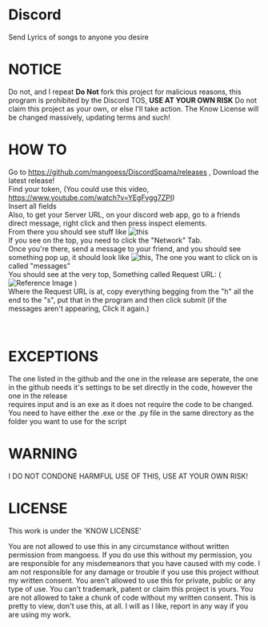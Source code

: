 # Discord
Send Lyrics of songs to anyone you desire

# NOTICE
Do not, and I repeat **Do Not** fork this project for malicious reasons, this program is prohibited by the Discord TOS, **USE AT YOUR OWN RISK**
Do not claim this project as your own, or else I'll take action.
The Know License will be changed massively, updating terms and such!

# HOW TO
Go to https://github.com/mangoess/DiscordSpama/releases , Download the latest release!
<br />
Find your token, (You could use this video, https://www.youtube.com/watch?v=YEgFvgg7ZPI)
<br />
Insert all fields
<br />
Also, to get your Server URL, on your discord web app, go to a friends direct message, right click and then press inspect elements.
<br />
From there you should see stuff like ![this](https://user-images.githubusercontent.com/69760274/111881133-94eda980-89c8-11eb-9131-38546309b01b.png)
<br />
If you see on the top, you need to click the "Network" Tab.
<br />
Once you're there, send a message to your friend, and you should see something pop up, it should look like ![this](https://user-images.githubusercontent.com/69760274/111881173-cb2b2900-89c8-11eb-9956-1189663ef7ba.png), The one you want to click on is called "messages"
<br />
You should see at the very top, Something called Request URL: ( ![Reference Image](https://user-images.githubusercontent.com/69760274/111881231-fca3f480-89c8-11eb-8f25-b3551836dd92.png) )
<br />
Where the Request URL is at, copy everything begging from the "h" all the end to the "s", put that in the program and then click submit (if the messages aren't appearing, Click it again.)
<br />


<br />

# EXCEPTIONS
The one listed in the github and the one in the release are seperate, the one in the github needs it's settings to be set directly in the code, however the one in the release 
<br />
requires input and is an exe as it does not require the code to be changed.
<br />
You need to have either the .exe or the .py file in the same directory as the folder you want to use for the script

# WARNING
I DO NOT CONDONE HARMFUL USE OF THIS, USE AT YOUR OWN RISK!

# LICENSE

This work is under the 'KNOW LICENSE'

You are not allowed to use this in any circumstance without written permission from mangoess. If you do use this without my permission, you are responsible for any misdemeanors that you have caused with my code. I am not responsible for any damage or trouble if you use this project without my written consent. You aren't allowed to use this for private, public or any type of use. You can't trademark, patent or claim this project is yours. You are not allowed to take a chunk of code without my written consent. This is pretty to view, don't use this, at all. I will as I like, report in any way if you are using my work.
